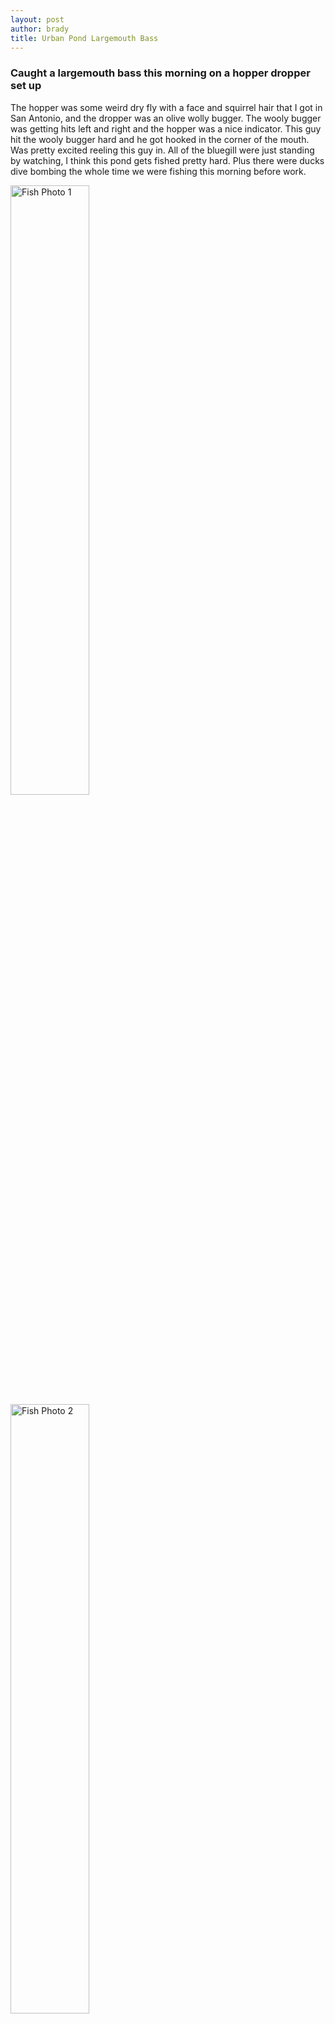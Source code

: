 ```yaml
---
layout: post
author: brady
title: Urban Pond Largemouth Bass
---
```


### Caught a largemouth bass this morning on a hopper dropper set up

The hopper was some weird dry fly with a face and squirrel hair that I got in San Antonio, and the dropper was an olive wolly bugger. The wooly bugger was getting hits left and right and the hopper was a nice indicator. This guy hit the wooly bugger hard and he got hooked in the corner of the mouth. Was pretty excited reeling this guy in. All of the bluegill were just standing by watching, I think this pond gets fished pretty hard. Plus there were ducks dive bombing the whole time we were fishing this morning before work.

<img src="{{site.baseurl}}/assets/images/fishing-03-07-24/IMG_4457.png" alt="Fish Photo 1" style="width: 50%;">

<img src="{{site.baseurl}}/assets/images/fishing-03-07-24/IMG_4458.png" alt="Fish Photo 2" style="width: 50%;">